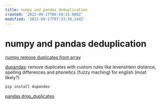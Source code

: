 ```yaml
---
title: numpy and pandas deduplication
created: '2022-09-17T06:49:15.009Z'
modified: '2022-09-17T07:33:36.244Z'
---
```


# numpy and pandas deduplication

[numpy remove duplicates from array](https://datascienceparichay.com/article/numpy-remove-duplicates-from-array/#:~:text=Use%20the%20np.unique%20%28%29%20function%20to%20remove%20duplicates,remove%20duplicate%20columns%20from%20a%202-D%20Numpy%20array.)

[dupandas](https://pypi.org/project/dupandas/#:~:text=dupandas%20is%20a%20python%20package%20to%20perform%20data,Matchers%20that%20can%20handle%20spelling%20differences%20and%20phonetics.): remove duplicates with custom rules like levenshtein distance, spelling differences and phonetics (fuzzy maching) for english (most likely?)
```bash
pip install dupandas
```

[pandas drop_duplicates](https://pandas.pydata.org/pandas-docs/stable/reference/api/pandas.DataFrame.drop_duplicates.html)

```python

```
